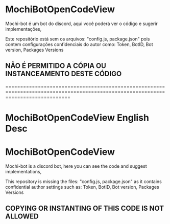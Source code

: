 # MochiBotOpenCodeView
Mochi-bot é um bot do discord,
aqui você poderá ver o código e sugerir implementações, 

Este repositório está sem os arquivos: "config.js, package.json" pois contem configurações confidenciais do autor como:
Token, BotID, Bot version, Packages Versions

## NÃO É PERMITIDO A CÓPIA OU INSTANCEAMENTO DESTE CÓDIGO

==================================================================================================================================

# MochiBotOpenCodeView English Desc

# MochiBotOpenCodeView
Mochi-bot is a discord bot,
here you can see the code and suggest implementations,

This repository is missing the files: "config.js, package.json" as it contains confidential author settings such as:
Token, BotID, Bot version, Packages Versions

## COPYING OR INSTANTING OF THIS CODE IS NOT ALLOWED
